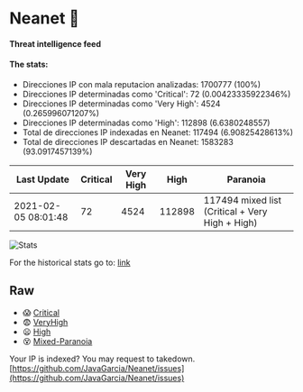 # Neanet :hocho:
#### Threat intelligence feed
#### The stats:

- Direcciones IP con mala reputacion analizadas: 1700777 (100%)
- Direcciones IP determinadas como 'Critical':  72 (0.00423335922346%)
- Direcciones IP determinadas como 'Very High':  4524 (0.265996071207%)
- Direcciones IP determinadas como 'High':  112898 (6.6380248557)
- Total de direcciones IP indexadas en Neanet:  117494 (6.90825428613%)
- Total de direcciones IP descartadas en Neanet:  1583283 (93.0917457139%)

| Last Update | Critical | Very High | High | Paranoia |
| --- | --- | --- | --- | --- |
| 2021-02-05 08:01:48 | 72 | 4524 | 112898 | 117494 mixed list (Critical + Very High + High)|

![Stats](https://docs.google.com/spreadsheets/d/e/2PACX-1vSnaNMIXVabIpDJjufMlzH7poXnshF3mgd8Is1g9ytUEzVsP5my4Trn8f-xkoLLQ38xpL3HtmUexLo6/pubchart?oid=501124687&format=image)

For the historical stats go to: [link](/stats.csv)
## Raw
- :scream: [Critical](https://raw.githubusercontent.com/JavaGarcia/Neanet/master/blacklists/neanet_critical.txt)
- :fearful: [VeryHigh](https://raw.githubusercontent.com/JavaGarcia/Neanet/master/blacklists/neanet_veryHigh.txtt)
- :frowning: [High](https://raw.githubusercontent.com/JavaGarcia/Neanet/master/blacklists/neanet_high.txt)
- :dizzy_face: [Mixed-Paranoia](https://raw.githubusercontent.com/JavaGarcia/Neanet/master/blacklists/neanet_all.txt)


Your IP is indexed? You may request to takedown. [https://github.com/JavaGarcia/Neanet/issues](https://github.com/JavaGarcia/Neanet/issues)






































































































































































































































































































































































































































































































































































































































































































































































































































































































































































































































































































































































































































































































































































































































































































































































































































































































































































































































































































































































































































































































































































































































































































































































































































































































































































































































































































































































































































































































































































































































































































































































































































































































































































































































































































































































































































































































































































































































































































































































































































































































































